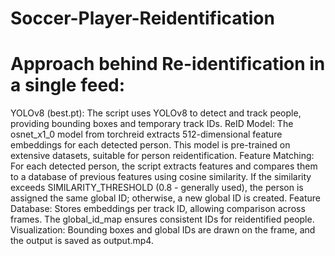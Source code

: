 # Soccer-Player-Reidentification
# Approach behind Re-identification in a single feed: 
YOLOv8 (best.pt): The script uses YOLOv8 to detect and track people, providing bounding boxes and temporary track IDs.
ReID Model: The osnet_x1_0 model from torchreid extracts 512-dimensional feature embeddings for each detected person. This model is pre-trained on extensive datasets, suitable for person reidentification.
Feature Matching: For each detected person, the script extracts features and compares them to a database of previous features using cosine similarity. If the similarity exceeds SIMILARITY_THRESHOLD (0.8 - generally used), the person is assigned the same global ID; otherwise, a new global ID is created.
Feature Database: Stores embeddings per track ID, allowing comparison across frames. The global_id_map ensures consistent IDs for reidentified people.
Visualization: Bounding boxes and global IDs are drawn on the frame, and the output is saved as output.mp4.
